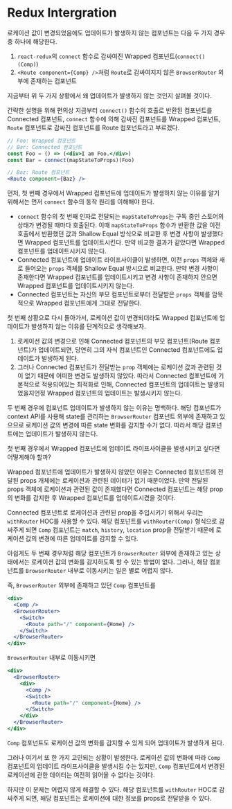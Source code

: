 # Redux Intergration

로케이션 값이 변경되었음에도 업데이트가 발생하지 않는 컴포넌트는 다음 두 가지 경우 중 하나에 해당한다.

1. `react-redux`의 `connect` 함수로 감싸여진 Wrapped 컴포넌트(`connect()(Comp)`)
2. `<Route component={Comp} />`처럼 `Route`로 감싸여지지 않은 `BrowserRouter` 외부에 존재하는 컴포넌트

지금부터 위 두 가지 상황에서 왜 업데이트가 발생하지 않는 것인지 살펴볼 것이다.

간략한 설명을 위해 편의상 지금부터 `connect()` 함수의 호출로 반환된 컴포넌트를 Connected 컴포넌트, `connect` 함수에 의해 감싸진 컴포넌트를 Wrapped 컴포넌트, `Route` 컴포넌트로 감싸진 컴포넌트를 Route 컴포넌트라고 부르겠다.

```jsx
// Foo: Wrapped 컴포넌트
// Bar: Connected 컴포넌트
const Foo = () => (<div>I am Foo.</div>)
const Bar = connect(mapStateToProps)(Foo)

// Baz: Route 컴포넌트
<Route component={Baz} />
```

먼저, 첫 번째 경우에서 Wrapped 컴포넌트에 업데이트가 발생하지 않는 이유를 알기 위해서는 먼저 `connect` 함수의 동작 원리를 이해해야 한다.

* `connect` 함수의 첫 번째 인자로 전달되는 `mapStateToProps`는 구독 중인 스토어의 상태가 변경될 때마다 호출된다. 이때 `mapStateToProps` 함수가 반환한 값을 이전 호출에서 반환했던 값과 Shallow Equal 방식으로 비교한 후 변경 사항이 발생했다면 Wrapped 컴포넌트를 업데이트시킨다. 만약 비교한 결과가 같았다면 Wrapped 컴포넌트를 업데이트시키지 않는다.
* Connected 컴포넌트에 업데이트 라이프사이클이 발생하면, 이전 `props` 객체와 새로 들어오는 `props` 객체를 Shallow Equal 방시으로 비교한다. 만약 변경 사항이 존재한다면 Wrapped 컴포넌트를 업데이트시키고 변경 사항이 존재하지 안으면 Wrapped 컴포넌트를 업데이트시키지 않는다.
* Connected 컴포넌트는 자신의 부모 컴포넌트로부터 전달받은 `props` 객체를 암묵적으로 Wrapped 컴포넌트에게 그대로 전달한다.

첫 번째 상황으로 다시 돌아가서, 로케이션 값이 변경되더라도 Wrapped 컴포넌트에 업데이트가 발생하지 않는 이유를 단계적으로 생각해보자.

1. 로케이션 값의 변경으로 인해 Connected 컴포넌트의 부모 컴포넌트(Route 컴포넌트)가 업데이트되면, 당연히 그의 자식 컴포넌트인 Connected 컴포넌트에도 업데이트가 발생하게 된다.
2. 그러나 Connected 컴포넌트가 전달받는 `prop` 객체에는 로케이션 값과 관련된 것이 없기 때문에 어떠한 변경도 발생하지 않았다. 따라서 Connected 컴포넌트에 기본적으로 적용되어있는 최적화로 인해, Connected 컴포넌트의 업데이트는 발생되었을지언정 Wrapped 컴포넌트의 업데이트는 발생시키지 않는다.

두 번째 경우에 컴포넌트 업데이트가 발생하지 않는 이유는 명백하다. 해당 컴포넌트가 context API를 사용해 state를 관리하는 `BrowserRouter` 컴포넌트 외부에 존재하고 있으므로 로케이션 값의 변경에 따른 state 변화를 감지할 수가 없다. 따라서 해당 컴포넌트에는 업데이트가 발생하지 않는다.

첫 번째 경우에서 Wrapped 컴포넌트에 업데이트 라이프사이클을 발생시키고 싶다면 어떻게해야 할까?

Wrapped 컴포넌트에 업데이트가 발생하지 않았던 이유는 Connected 컴포넌트에 전달된 props 개체에는 로케이션과 관련된 데이터가 없기 때문이었다. 만약 전달된 props 객체에 로케이션과 관련된 값이 존재했다면 Connected 컴포넌트는 해당 prop의 변화를 감지한 후 Wrapped 컴포넌트를 업데이트시켰을 것이다.

Connected 컴포넌트로 로케이션과 관련된 prop을 주입시키기 위해서 우리는 `withRouter` HOC를 사용할 수 있다. 해당 컴포넌트를 `withRouter(Comp)` 형식으로 감싸주게 되면 `Comp` 컴포넌트는 `match`, `history`, `location` prop을 전달받기 때문에 로케이션 값의 변경에 따른 업데이트를 감지할 수 있다.

아쉽게도 두 번째 경우처럼 해당 컴포넌트가 `BrowserRouter` 외부에 존재하고 있는 상태에서는 로케이션 값의 변화를 감지하도록 할 수 있는 방법이 없다. 그러나, 해당 컴포넌트를 `BrowserRouter` 내부로 이동시키는 일은 별로 어렵지 않다.

즉, `BrowserRouter` 외부에 존재하고 있던 `Comp` 컴포넌트를

```jsx
<div>
  <Comp />
  <BrowserRouter>
    <Switch>
      <Route path="/" component={Home} />
    </Switch>
  </BrowserRouter>
</div>
```

`BrowserRouter` 내부로 이동시키면

```jsx
<div>
  <BrowserRouter>
    <div>
      <Comp />
      <Switch>
        <Route path="/" component={Home} />
      </Switch>
    </div>
  </BrowserRouter>
</div>
```

`Comp` 컴포넌트도 로케이션 값의 변화를 감지할 수 있게 되어 업데이트가 발생하게 된다.

그러나 여기서 또 한 가지 고민되는 상황이 발생한다. 로케이션 값의 변화에 따라 `Comp` 컴포넌트의 업데이트 라이프사이클을 발생시킬 수는 있지만, `Comp` 컴포넌트에서 변경된 로케이션에 관한 데이터는 여전히 읽어올 수 없다는 것이다.

하지만 이 문제는 어렵지 않게 해결할 수 있다. 해당 컴포넌트를 `withRouter` HOC로 감싸주게 되면, 해당 컴포넌트는 로케이션에 대한 정보를 props로 전달받을 수 있다.



